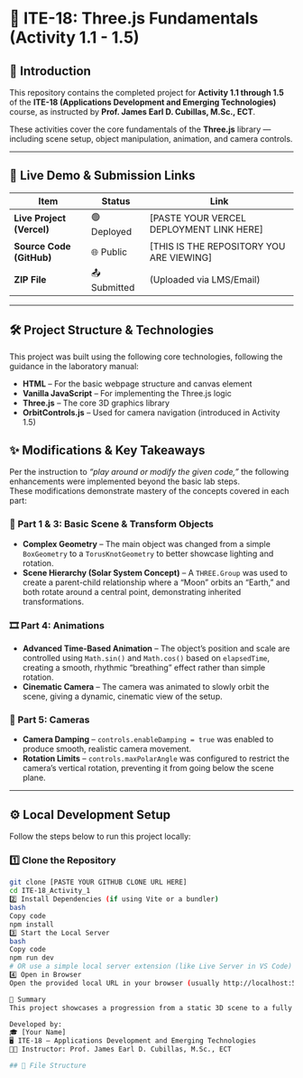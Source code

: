 # 🚀 ITE-18: Three.js Fundamentals (Activity 1.1 - 1.5)

## 📘 Introduction
This repository contains the completed project for **Activity 1.1 through 1.5** of the **ITE-18 (Applications Development and Emerging Technologies)** course, as instructed by **Prof. James Earl D. Cubillas, M.Sc., ECT**.

These activities cover the core fundamentals of the **Three.js** library — including scene setup, object manipulation, animation, and camera controls.

---

## 🔗 Live Demo & Submission Links

| Item | Status | Link |
|------|---------|------|
| **Live Project (Vercel)** | 🟢 Deployed | [PASTE YOUR VERCEL DEPLOYMENT LINK HERE] |
| **Source Code (GitHub)** | 🌐 Public | [THIS IS THE REPOSITORY YOU ARE VIEWING] |
| **ZIP File** | 📤 Submitted | (Uploaded via LMS/Email) |

---

## 🛠️ Project Structure & Technologies

This project was built using the following core technologies, following the guidance in the laboratory manual:

- **HTML** – For the basic webpage structure and canvas element  
- **Vanilla JavaScript** – For implementing the Three.js logic  
- **Three.js** – The core 3D graphics library  
- **OrbitControls.js** – Used for camera navigation (introduced in Activity 1.5)

## ✨ Modifications & Key Takeaways

Per the instruction to *“play around or modify the given code,”* the following enhancements were implemented beyond the basic lab steps.  
These modifications demonstrate mastery of the concepts covered in each part:

### 🧩 Part 1 & 3: Basic Scene & Transform Objects
- **Complex Geometry** – The main object was changed from a simple `BoxGeometry` to a `TorusKnotGeometry` to better showcase lighting and rotation.  
- **Scene Hierarchy (Solar System Concept)** – A `THREE.Group` was used to create a parent-child relationship where a “Moon” orbits an “Earth,” and both rotate around a central point, demonstrating inherited transformations.

### 🎞️ Part 4: Animations
- **Advanced Time-Based Animation** – The object’s position and scale are controlled using `Math.sin()` and `Math.cos()` based on `elapsedTime`, creating a smooth, rhythmic “breathing” effect rather than simple rotation.  
- **Cinematic Camera** – The camera was animated to slowly orbit the scene, giving a dynamic, cinematic view of the setup.

### 🎥 Part 5: Cameras
- **Camera Damping** – `controls.enableDamping = true` was enabled to produce smooth, realistic camera movement.  
- **Rotation Limits** – `controls.maxPolarAngle` was configured to restrict the camera’s vertical rotation, preventing it from going below the scene plane.

---

## ⚙️ Local Development Setup

Follow the steps below to run this project locally:

### 1️⃣ Clone the Repository
```bash
git clone [PASTE YOUR GITHUB CLONE URL HERE]
cd ITE-18_Activity_1
2️⃣ Install Dependencies (if using Vite or a bundler)
bash
Copy code
npm install
3️⃣ Start the Local Server
bash
Copy code
npm run dev
# OR use a simple local server extension (like Live Server in VS Code)
4️⃣ Open in Browser
Open the provided local URL in your browser (usually http://localhost:5173/).

🧠 Summary
This project showcases a progression from a static 3D scene to a fully interactive and animated environment using Three.js — applying key concepts such as geometry, materials, transformations, camera control, and animation timing.

Developed by:
🎓 [Your Name]
🖥️ ITE-18 — Applications Development and Emerging Technologies
👨‍🏫 Instructor: Prof. James Earl D. Cubillas, M.Sc., ECT

## 📁 File Structure

